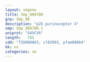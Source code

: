 ```yaml
---
layout: smgene
title: Smp_089780
grp: Smp_08
description: "p2X purinoceptor 4"
smp: Smp_089780.1
uniprot: "G4VCV6"
length:   765
cdd: "TIGR00863, cl02993, pfam00864"
kk: ns
categories: sm
---
```

